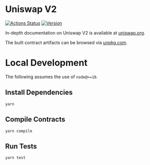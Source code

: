 # Uniswap V2

[![Actions Status](https://github.com/Howlswap/howlswap-core/workflows/CI/badge.svg)](https://github.com/Howlswap/howlswap-core/actions)
[![Version](https://img.shields.io/npm/v/@howlswap/core)](https://www.npmjs.com/package/@howlswap/core)

In-depth documentation on Uniswap V2 is available at [uniswap.org](https://uniswap.org/docs).

The built contract artifacts can be browsed via [unpkg.com](https://unpkg.com/browse/@howlswap/core@latest/).

# Local Development

The following assumes the use of `node@>=10`.

## Install Dependencies

`yarn`

## Compile Contracts

`yarn compile`

## Run Tests

`yarn test`
